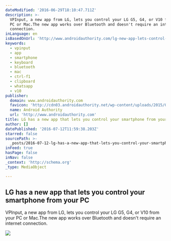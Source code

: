 ```yaml
---
dateModified: '2016-06-29T18:10:47.711Z'
description: >-
  VPInput, a new app from LG, lets you control your LG G5, G4, or V10 from your
  PC or Mac.The new app works over Bluetooth and doesn't require an internet
  connection.
inLanguage: en
isBasedOnUrl: 'http://www.androidauthority.com/lg-new-app-lets-control-smartphone-pc-700735/'
keywords:
  - vpinput
  - app
  - smartphone
  - keyboard
  - bluetooth
  - mac
  - ctrl-f1
  - clipboard
  - whatsapp
  - v10
publisher:
  domain: www.androidauthority.com
  favicon: 'http://cdn03.androidauthority.net/wp-content/uploads/2015/07/favicon.png'
  name: Android Authority
  url: 'http://www.androidauthority.com'
title: LG has a new app that lets you control your smartphone from your PC
author: []
datePublished: '2016-07-12T11:59:38.203Z'
starred: false
sourcePath: >-
  _posts/2016-07-12-lg-has-a-new-app-that-lets-you-control-your-smartphone-from.md
inFeed: true
hasPage: false
inNav: false
_context: 'http://schema.org'
_type: MediaObject

---
```

<article style=""><h1>LG has a new app that lets you control your smartphone from your PC</h1><p>VPInput, a new app from LG, lets you control your LG G5, G4, or V10 from your PC or Mac.The new app works over Bluetooth and doesn't require an internet connection.</p><img src="http://cdn02.androidauthority.net/wp-content/uploads/2016/06/lg-vpinput.jpg" /></article>